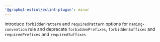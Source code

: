 ```yaml
---
'@graphql-eslint/eslint-plugin': minor
---
```


introduce `forbiddenPattern` and `requiredPattern` options for `naming-convention` rule and
deprecate `forbiddenPrefixes`, `forbiddenSuffixes` and `requiredPrefixes` and `requiredSuffixes`
